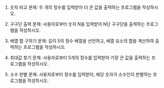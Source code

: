 1. 숫자 비교
   문제: 두 개의 정수를 입력받아 더 큰 값을 출력하는 프로그램을 작성하시오.

2. 구구단 출력
   문제: 사용자로부터 숫자 N을 입력받아 N단 구구단을 출력하는 프로그램을 작성하시오.

3. 배열 합 구하기
   문제: 길이 5의 정수 배열을 선언하고, 배열 요소의 합을 계산하여 출력하는 프로그램을 작성하시오.

4. 최대값 찾기
   문제: 사용자로부터 5개의 정수를 입력받아 가장 큰 값을 출력하는 프로그램을 작성하시오.

5. 소수 판별
   문제: 사용자로부터 정수를 입력받아, 해당 숫자가 소수인지 판별하는 프로그램을 작성하시오.
